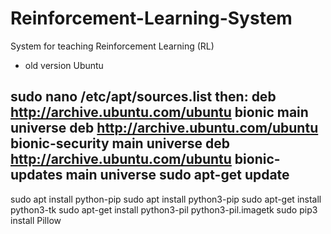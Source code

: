 # Reinforcement-Learning-System
System for teaching Reinforcement Learning (RL)

- old version Ubuntu

sudo nano /etc/apt/sources.list
then:
    deb http://archive.ubuntu.com/ubuntu bionic main universe
    deb http://archive.ubuntu.com/ubuntu bionic-security main universe 
    deb http://archive.ubuntu.com/ubuntu bionic-updates main universe
sudo apt-get update
-------------------------

sudo apt install python-pip
sudo apt install python3-pip
sudo apt-get install python3-tk
sudo apt-get install python3-pil python3-pil.imagetk
sudo pip3 install Pillow
